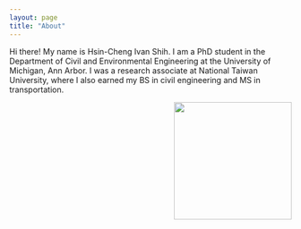 ```yaml
---
layout: page
title: "About"
---
```




Hi there! My name is Hsin-Cheng Ivan Shih. I am a PhD student in the Department of Civil and Environmental Engineering at the University of Michigan, Ann Arbor. I was a research associate at National Taiwan University, where I also earned my BS in civil engineering and MS in transportation.

<img align="right" width="210" height="210" src="https://github.com/IvanShihTw/ivanshihtw.github.io/images/IvanShih_headshot.png" style="vertical-align:middle">
